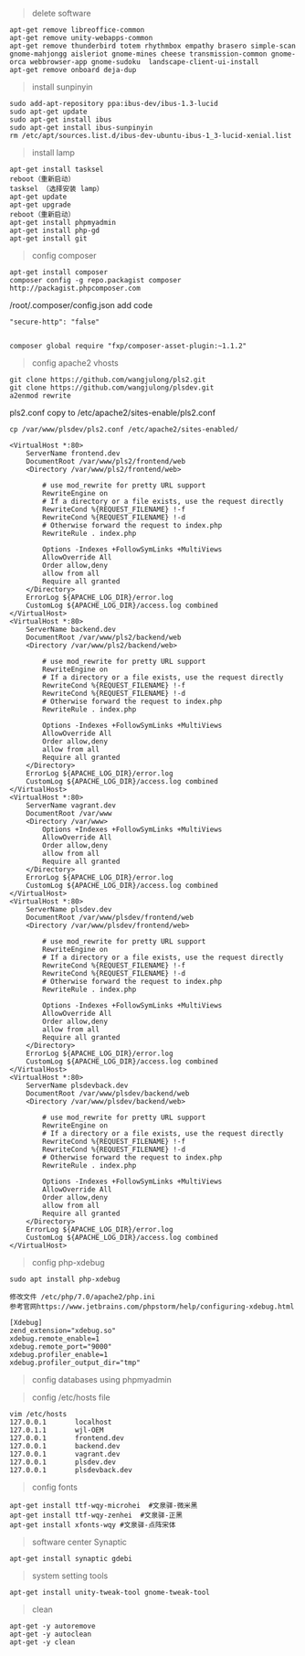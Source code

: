 > delete software

    apt-get remove libreoffice-common
    apt-get remove unity-webapps-common
    apt-get remove thunderbird totem rhythmbox empathy brasero simple-scan gnome-mahjongg aisleriot gnome-mines cheese transmission-common gnome-orca webbrowser-app gnome-sudoku  landscape-client-ui-install
    apt-get remove onboard deja-dup
    
> install sunpinyin

    sudo add-apt-repository ppa:ibus-dev/ibus-1.3-lucid
    sudo apt-get update
    sudo apt-get install ibus
    sudo apt-get install ibus-sunpinyin
    rm /etc/apt/sources.list.d/ibus-dev-ubuntu-ibus-1_3-lucid-xenial.list
    
> install lamp
    
    apt-get install tasksel
    reboot（重新启动）
    tasksel （选择安装 lamp）
    apt-get update
    apt-get upgrade
    reboot（重新启动）
    apt-get install phpmyadmin
    apt-get install php-gd
    apt-get install git

> config composer

    apt-get install composer
    composer config -g repo.packagist composer http://packagist.phpcomposer.com

/root/.composer/config.json add code 

    "secure-http": "false"
    
    
    composer global require "fxp/composer-asset-plugin:~1.1.2"
    
> config apache2 vhosts
    
    git clone https://github.com/wangjulong/pls2.git
    git clone https://github.com/wangjulong/plsdev.git    
    a2enmod rewrite
    
pls2.conf copy to /etc/apache2/sites-enable/pls2.conf

    cp /var/www/plsdev/pls2.conf /etc/apache2/sites-enabled/

    <VirtualHost *:80>
        ServerName frontend.dev
        DocumentRoot /var/www/pls2/frontend/web
        <Directory /var/www/pls2/frontend/web>

            # use mod_rewrite for pretty URL support
            RewriteEngine on
            # If a directory or a file exists, use the request directly
            RewriteCond %{REQUEST_FILENAME} !-f
            RewriteCond %{REQUEST_FILENAME} !-d
            # Otherwise forward the request to index.php
            RewriteRule . index.php

            Options -Indexes +FollowSymLinks +MultiViews
            AllowOverride All
            Order allow,deny
            allow from all
            Require all granted
        </Directory>
        ErrorLog ${APACHE_LOG_DIR}/error.log
        CustomLog ${APACHE_LOG_DIR}/access.log combined
    </VirtualHost>
    <VirtualHost *:80>
        ServerName backend.dev
        DocumentRoot /var/www/pls2/backend/web
        <Directory /var/www/pls2/backend/web>

            # use mod_rewrite for pretty URL support
            RewriteEngine on
            # If a directory or a file exists, use the request directly
            RewriteCond %{REQUEST_FILENAME} !-f
            RewriteCond %{REQUEST_FILENAME} !-d
            # Otherwise forward the request to index.php
            RewriteRule . index.php

            Options -Indexes +FollowSymLinks +MultiViews
            AllowOverride All
            Order allow,deny
            allow from all
            Require all granted
        </Directory>
        ErrorLog ${APACHE_LOG_DIR}/error.log
        CustomLog ${APACHE_LOG_DIR}/access.log combined
    </VirtualHost>
    <VirtualHost *:80>
        ServerName vagrant.dev
        DocumentRoot /var/www
        <Directory /var/www>
            Options +Indexes +FollowSymLinks +MultiViews
            AllowOverride All
            Order allow,deny
            allow from all
            Require all granted
        </Directory>
        ErrorLog ${APACHE_LOG_DIR}/error.log
        CustomLog ${APACHE_LOG_DIR}/access.log combined
    </VirtualHost>
    <VirtualHost *:80>
        ServerName plsdev.dev
        DocumentRoot /var/www/plsdev/frontend/web
        <Directory /var/www/plsdev/frontend/web>

            # use mod_rewrite for pretty URL support
            RewriteEngine on
            # If a directory or a file exists, use the request directly
            RewriteCond %{REQUEST_FILENAME} !-f
            RewriteCond %{REQUEST_FILENAME} !-d
            # Otherwise forward the request to index.php
            RewriteRule . index.php

            Options -Indexes +FollowSymLinks +MultiViews
            AllowOverride All
            Order allow,deny
            allow from all
            Require all granted
        </Directory>
        ErrorLog ${APACHE_LOG_DIR}/error.log
        CustomLog ${APACHE_LOG_DIR}/access.log combined
    </VirtualHost>
    <VirtualHost *:80>
        ServerName plsdevback.dev
        DocumentRoot /var/www/plsdev/backend/web
        <Directory /var/www/plsdev/backend/web>

            # use mod_rewrite for pretty URL support
            RewriteEngine on
            # If a directory or a file exists, use the request directly
            RewriteCond %{REQUEST_FILENAME} !-f
            RewriteCond %{REQUEST_FILENAME} !-d
            # Otherwise forward the request to index.php
            RewriteRule . index.php

            Options -Indexes +FollowSymLinks +MultiViews
            AllowOverride All
            Order allow,deny
            allow from all
            Require all granted
        </Directory>
        ErrorLog ${APACHE_LOG_DIR}/error.log
        CustomLog ${APACHE_LOG_DIR}/access.log combined
    </VirtualHost>
    
    
> config php-xdebug

    sudo apt install php-xdebug

    修改文件 /etc/php/7.0/apache2/php.ini
    参考官网https://www.jetbrains.com/phpstorm/help/configuring-xdebug.html

    [Xdebug]
    zend_extension="xdebug.so"
    xdebug.remote_enable=1
    xdebug.remote_port="9000"
    xdebug.profiler_enable=1
    xdebug.profiler_output_dir="tmp"
    
> config databases using phpmyadmin

> config /etc/hosts file
    
    vim /etc/hosts
    127.0.0.1       localhost
    127.0.1.1       wjl-OEM
    127.0.0.1       frontend.dev
    127.0.0.1       backend.dev
    127.0.0.1       vagrant.dev
    127.0.0.1       plsdev.dev
    127.0.0.1       plsdevback.dev
    
> config fonts

    apt-get install ttf-wqy-microhei  #文泉驿-微米黑
    apt-get install ttf-wqy-zenhei  #文泉驿-正黑
    apt-get install xfonts-wqy #文泉驿-点阵宋体

> software center Synaptic

    apt-get install synaptic gdebi

> system setting tools

    apt-get install unity-tweak-tool gnome-tweak-tool
    
> clean 

    apt-get -y autoremove 
    apt-get -y autoclean 
    apt-get -y clean